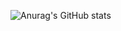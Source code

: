 ![Anurag's GitHub stats](https://github-readme-stats.vercel.app/api?username=ArMaGeDDoN-SS&show_icons=true&theme=dark)
